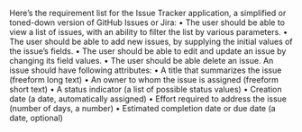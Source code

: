 Here’s the requirement list for the Issue Tracker application, a simplified or toned-down version of
GitHub Issues or Jira:
• The user should be able to view a list of issues, with an ability to filter the list by
various parameters.
• The user should be able to add new issues, by supplying the initial values of the
issue’s fields.
• The user should be able to edit and update an issue by changing its field values.
• The user should be able delete an issue.
An issue should have following attributes:
• A title that summarizes the issue (freeform long text)
• An owner to whom the issue is assigned (freeform short text)
• A status indicator (a list of possible status values)
• Creation date (a date, automatically assigned)
• Effort required to address the issue (number of days, a number)
• Estimated completion date or due date (a date, optional)